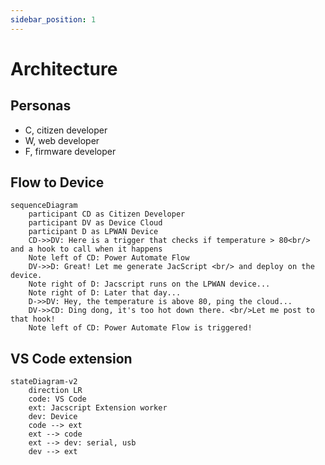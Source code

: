 ```yaml
---
sidebar_position: 1
---
```


# Architecture

## Personas

* C, citizen developer
* W, web developer
* F, firmware developer

## Flow to Device

```mermaid
sequenceDiagram
    participant CD as Citizen Developer
    participant DV as Device Cloud
    participant D as LPWAN Device
    CD->>DV: Here is a trigger that checks if temperature > 80<br/> and a hook to call when it happens
    Note left of CD: Power Automate Flow
    DV->>D: Great! Let me generate JacScript <br/> and deploy on the device.
    Note right of D: Jacscript runs on the LPWAN device...
    Note right of D: Later that day...
    D->>DV: Hey, the temperature is above 80, ping the cloud...
    DV->>CD: Ding dong, it's too hot down there. <br/>Let me post to that hook!
    Note left of CD: Power Automate Flow is triggered!
```

## VS Code extension

```mermaid
stateDiagram-v2
    direction LR
    code: VS Code
    ext: Jacscript Extension worker
    dev: Device
    code --> ext
    ext --> code
    ext --> dev: serial, usb
    dev --> ext
```